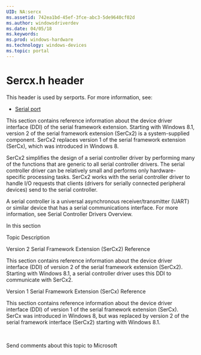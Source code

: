 ```yaml
---
UID: NA:sercx
ms.assetid: 742ea1bd-45ef-3fce-abc3-5de9640cf02d
ms.author: windowsdriverdev
ms.date: 04/05/18
ms.keywords: 
ms.prod: windows-hardware
ms.technology: windows-devices
ms.topic: portal
---
```


# Sercx.h header



This header is used by serports. For more information, see:

- [Serial port](../_serports/index.md)

This section contains reference information about the device driver interface (DDI) of the serial framework extension. Starting with Windows 8.1, version 2 of the serial framework extension (SerCx2) is a system-supplied component. SerCx2 replaces version 1 of the serial framework extension (SerCx), which was introduced in Windows 8.

SerCx2 simplifies the design of a serial controller driver by performing many of the functions that are generic to all serial controller drivers. The serial controller driver can be relatively small and performs only hardware-specific processing tasks. SerCx2 works with the serial controller driver to handle I/O requests that clients (drivers for serially connected peripheral devices) send to the serial controller.

A serial controller is a universal asynchronous receiver/transmitter (UART) or similar device that has a serial communications interface. For more information, see Serial Controller Drivers Overview.


In this section


Topic
Description




Version 2 Serial Framework Extension (SerCx2) Reference



This section contains reference information about the device driver interface (DDI) of version 2 of the serial framework extension (SerCx2). Starting with Windows 8.1, a serial controller driver uses this DDI to communicate with SerCx2. 





Version 1 Serial Framework Extension (SerCx) Reference



This section contains reference information about the device driver interface (DDI) of version 1 of the serial framework extension (SerCx). SerCx was introduced in Windows 8, but was replaced by version 2 of the serial framework interface (SerCx2) starting with Windows 8.1.



 


Send comments about this topic to Microsoft

